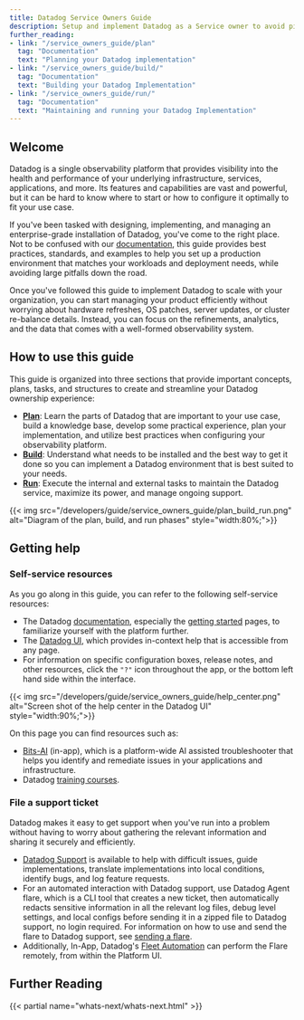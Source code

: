 ```yaml
---
title: Datadog Service Owners Guide
description: Setup and implement Datadog as a Service owner to avoid pit-falls down the road
further_reading:
- link: "/service_owners_guide/plan"
  tag: "Documentation"
  text: "Planning your Datadog implementation"
- link: "/service_owners_guide/build/"
  tag: "Documentation"
  text: "Building your Datadog Implementation"
- link: "/service_owners_guide/run/"
  tag: "Documentation"
  text: "Maintaining and running your Datadog Implementation"
---
```


## Welcome

Datadog is a single observability platform that provides visibility into the health and performance of your underlying infrastructure, services, applications, and more. Its features and capabilities are vast and powerful, but it can be hard to know where to start or how to configure it optimally to fit your use case.

If you've been tasked with designing, implementing, and managing an enterprise-grade installation of Datadog, you've come to the right place. Not to be confused with our [documentation][1], this guide provides best practices, standards, and examples to help you set up a production environment that matches your workloads and deployment needs, while avoiding large pitfalls down the road.

Once you've followed this guide to implement Datadog to scale with your organization, you can start managing your product efficiently without worrying about hardware refreshes, OS patches, server updates, or cluster re-balance details. Instead, you can focus on the refinements, analytics, and the data that comes with a well-formed observability system.  

## How to use this guide

This guide is organized into three sections that provide important concepts, plans, tasks, and structures to create and streamline your Datadog ownership experience:

* **[Plan][2]**: Learn the parts of Datadog that are important to your use case, build a knowledge base, develop some practical experience, plan your implementation, and utilize best practices when configuring your observability platform.  
* **[Build][3]**: Understand what needs to be installed and the best way to get it done so you can implement a Datadog environment that is best suited to your needs.  
* **[Run][4]**: Execute the internal and external tasks to maintain the Datadog service, maximize its power, and manage ongoing support.

{{< img src="/developers/guide/service_owners_guide/plan_build_run.png" alt="Diagram of the plan, build, and run phases" style="width:80%;">}}

## Getting help

### Self-service resources

As you go along in this guide, you can refer to the following self-service resources:

* The Datadog [documentation][1], especially the [getting started][5] pages, to familiarize yourself with the platform further.  
* The [Datadog UI][6], which provides in-context help that is accessible from any page.
* For information on specific configuration boxes, release notes, and other resources, click the `"?"` icon throughout the app, or the bottom left hand side within the interface.

{{< img src="/developers/guide/service_owners_guide/help_center.png" alt="Screen shot of the help center in the Datadog UI" style="width:90%;">}}

On this page you can find resources such as:

* [Bits-AI][7] (in-app), which is a platform-wide AI assisted troubleshooter that helps you identify and remediate issues in your applications and infrastructure.  
* Datadog [training courses](#learn-datadog-basics).

### File a support ticket

Datadog makes it easy to get support when you've run into a problem without having to worry about gathering the relevant information and sharing it securely and efficiently.

* [Datadog Support][8] is available to help with difficult issues, guide implementations, translate implementations into local conditions, identify bugs, and log feature requests.  
* For an automated interaction with Datadog support, use Datadog Agent flare, which is a CLI tool that creates a new ticket, then automatically redacts sensitive information in all the relevant log files, debug level settings, and local configs before sending it in a zipped file to Datadog support, no login required. For information on how to use and send the flare to Datadog support, see [sending a flare][9].  
* Additionally, In-App, Datadog's [Fleet Automation][10] can perform the Flare remotely, from within the Platform UI.


## Further Reading

{{< partial name="whats-next/whats-next.html" >}}


[1]: https://docs.datadoghq.com/
[2]: /service_owners_guide/plan
[3]: /service_owners_guide/build
[4]: /service_owners_guide/run
[5]: /getting_started/
[6]: https://app.datadoghq.com/
[7]: /bits_ai/
[8]: /help/
[9]: /agent/troubleshooting/send_a_flare
[10]: /agent/fleet_automation/
